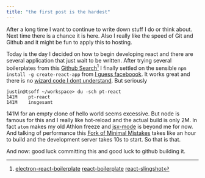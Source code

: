 ```yaml
---
title: "the first post is the hardest"
---
```


After a long time I want to continue to write down stuff I do or think about. Next time there is a chance it is here. Also I really like the speed of Git and Github and it might be fun to apply this to hosting. 

Today is the day I decided on how to begin developing react and there are several application that just wait to be written. After trying several boilerplates from this [Github Search](https://github.com/search?o=desc&q=react+boilerplate&s=stars&type=Repositories&utf8=%E2%9C%93)[^1] I finally settled on the sensible `npm install -g create-react-app` from [I guess faceboook](https://github.com/facebookincubator/create-react-app). It works great and there is no [wizard code I dont understand](https://pragprog.com/the-pragmatic-programmer/extracts/wizards). But seriously 

```
justin@tsoff ~/workspace> du -sch pt-react 
141M	pt-react
141M	insgesamt
```

141M for an empty clone of hello world seems excessive. But node is famous for this and I really like hot-reload and the actual build is only 2M. In fact `atom` makes my old Athlon freeze and [jsx-mode](https://github.com/jsx/jsx-mode.el) is beyond me for now. And talking of performance this [Fork of Minimal Mistakes](https://github.com/mmistakes/minimal-mistakes) takes like an hour to build and the development server takes 10s to start. So that is that.

And now: good luck committing this and good luck to github building it.



[^1]: [electron-react-boilerplate](https://github.com/chentsulin/electron-react-boilerplate) [react-boilerplate](https://github.com/mxstbr/react-boilerplate) [react-slingshot](https://github.com/coryhouse/react-slingshot) 
